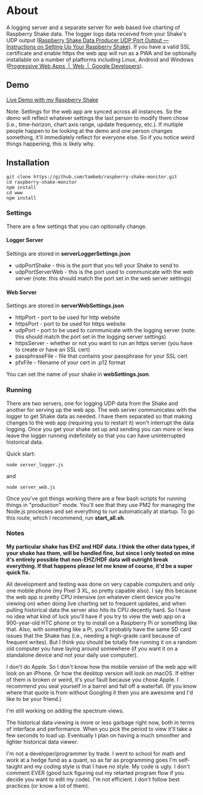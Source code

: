 # About
A logging server and a separate server for web based live charting of Raspberry Shake data. The logger logs data received from your Shake's UDP output ([Raspberry Shake Data Producer UDP Port Output — Instructions on Setting Up Your Raspberry Shake](https://manual.raspberryshake.org/udp.html)). If you have a valid SSL certificate and enable https the web app will run as a PWA and be optionally installable on a number of platforms including Linux, Android and Windows ([Progressive Web Apps  |  Web  |  Google Developers](https://developers.google.com/web/progressive-web-apps/)).

## Demo
[Live Demo with my Raspberry Shake](https://shakedemo.tambeb.com)

Note: Settings for the web app are synced across all instances. So the demo will reflect whatever settings the last person to modify them chose (i.e., time-horizon, chart axis range, update frequency, etc.). If multiple people happen to be looking at the demo and one person changes something, it'll immediately reflect for everyone else. So if you notice weird things happening, this is likely why.   

## Installation 
```
git clone https://github.com/tambeb/raspberry-shake-monitor.git
cd raspberry-shake-monitor
npm install
cd www
npm install
```
### Settings
There are a few settings that you can optionally change. 

#### Logger Server
Settings are stored in __serverLoggerSettings.json__ 
  * udpPortShake - this is the port that you tell your Shake to send to
  * udpPortServerWeb - this is the port used to communicate with the web server (note: this should match the port set in the web server settings)

#### Web Server 
Settings are stored in __serverWebSettings.json__
  * httpPort - port to be used for http website
  * httpsPort - port to be used for https website
  * udpPort - port to be used to communicate with the logging server (note: this should match the port set in the logging server settings)
  * httpsServer - whether or not you want to run an https server (you have to create or have an SSL cert)
  * passphraseFile - file that contains your passphrase for your SSL cert
  * pfxFile - filename of your cert in .p12 format

You can set the name of your shake in __webSettings.json__.
  
### Running
There are two servers, one for logging UDP data from the Shake and another for serving up the web app. The web server communicates with the logger to get Shake data as needed. I have them separated so that making changes to the web app (requiring you to restart it) won't interrupt the data logging. Once you get your shake set up and sending you can more or less leave the logger running indefinitely so that you can have uninterrupted historical data.
  
Quick start:
```
node server_logger.js
```
and
```
node server_web.js
```
Once you've got things working there are a few bash scripts for running things in "production" mode. You'll see that they use PM2 for managing the Node.js processes and set everything to run automatically at startup. To go this route, which I recommend, run __start_all.sh__. 

### Notes
__My particular shake has EHZ and HDF data. I think the other data types, if your shake has them, will be handled fine, but since I only tested on mine it's entirely possible that non-EHZ/HDF data will outright break everything. If that happens please let me know of course, it'd be a super quick fix.__

All development and testing was done on very capable computers and only one mobile phone (my Pixel 3 XL, so pretty capable also). I say this because the web app is pretty CPU intensive (on whatever client device you're viewing on) when doing live charting set to frequent updates, and when pulling historical data the server also hits its CPU decently hard. So I have no idea what kind of luck you'll have if you try to view the web app on a 900-year-old HTC phone or try to install on a Raspberry Pi or something like that. Also, with something like a Pi, you'll probably have the same SD card issues that the Shake has (i.e., needing a high-grade card because of frequent writes). But I think you should be totally fine running it on a random old computer you have laying around somewhere (if you want it on a standalone device and not your daily use computer). 

I don't do Apple. So I don't know how the mobile version of the web app will look on an iPhone. Or how the desktop version will look on macOS. If either of them is broken or weird, it's your fault because you chose Apple. I recommend you seal yourself in a barrel and fall off a waterfall. (If you know where that quote is from without Googling it then you are awesome and I'd like to be your friend.)  

I'm still working on adding the spectrum views. 

The historical data viewing is more or less garbage right now, both in terms of interface and performance. When you pick the period to view it'll take a few seconds to load up. Eventually I plan on having a much smoother and lighter historical data viewer.    

I'm not a developer/programmer by trade. I went to school for math and work at a hedge fund as a quant, so as far as programming goes I'm self-taught and my coding style is that I have no style. My code is ugly. I don't comment EVER (good luck figuring out my retarted program flow if you decide you want to edit my code). I'm not efficient. I don't follow best practices (or know a lot of them).     
